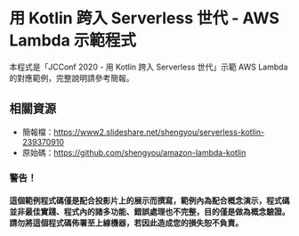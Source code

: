 # 用 Kotlin 跨入 Serverless 世代 - AWS Lambda 示範程式

本程式是「JCConf 2020 - 用 Kotlin 跨入 Serverless 世代」示範 AWS Lambda 的對應範例，完整說明請參考簡報。

## 相關資源

* 簡報檔：https://www2.slideshare.net/shengyou/serverless-kotlin-239370910
* 原始碼：https://github.com/shengyou/amazon-lambda-kotlin

### 警告！

#### 這個範例程式碼僅是配合投影片上的展示而撰寫，範例內為配合概念演示，程式碼並非最佳實踐、程式內的諸多功能、錯誤處理也不完整，目的僅是做為概念驗證。請勿將這個程式碼佈署至上線機器，若因此造成您的損失恕不負責。
